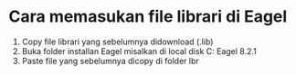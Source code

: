 # Cara memasukan file librari di Eagel
1. Copy file librari yang sebelumnya didownload (.lib)
2. Buka folder installan Eagel misalkan di local disk C: Eagel 8.2.1
3. Paste file yang sebelumnya dicopy di folder lbr
